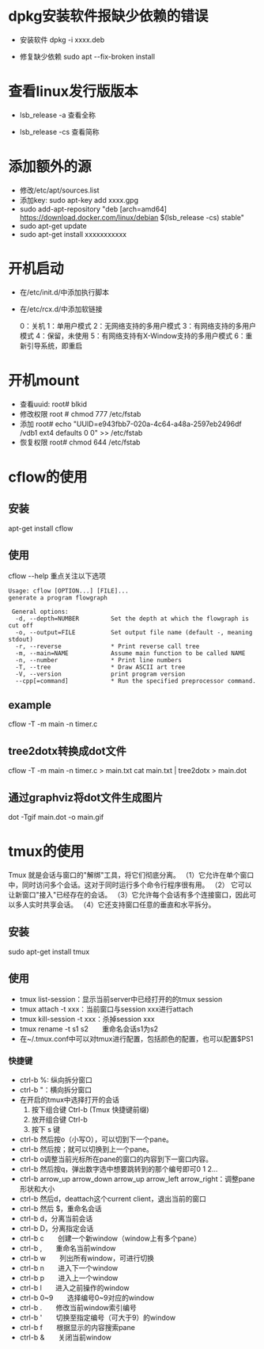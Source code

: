 
# dpkg安装软件报缺少依赖的错误
- 安装软件
  dpkg -i xxxx.deb

- 修复缺少依赖
  sudo apt --fix-broken install

# 查看linux发行版版本
- lsb_release -a
  查看全称
  
- lsb_release -cs
  查看简称
  
# 添加额外的源
- 修改/etc/apt/sources.list
- 添加key: sudo apt-key add xxxx.gpg
- sudo add-apt-repository "deb [arch=amd64] https://download.docker.com/linux/debian $(lsb_release -cs) stable"
- sudo apt-get update
- sudo apt-get install xxxxxxxxxxx
# 开机启动
- 在/etc/init.d/中添加执行脚本

- 在/etc/rcx.d/中添加软链接

  0：关机
  1：单用户模式
  2：无网络支持的多用户模式
  3：有网络支持的多用户模式
  4：保留，未使用
  5：有网络支持有X-Window支持的多用户模式
  6：重新引导系统，即重启

# 开机mount

- 查看uuid: 
root# blkid
- 修改权限
root # chmod 777 /etc/fstab
- 添加
root# echo "UUID=e943fbb7-020a-4c64-a48a-2597eb2496df /vdb1 ext4 defaults 0 0" >> /etc/fstab
- 恢复权限
root# chmod 644 /etc/fstab

# cflow的使用

## 安装

apt-get install cflow

## 使用

cflow --help
重点关注以下选项
```
Usage: cflow [OPTION...] [FILE]...
generate a program flowgraph

 General options:
  -d, --depth=NUMBER         Set the depth at which the flowgraph is cut off
  -o, --output=FILE          Set output file name (default -, meaning stdout)
  -r, --reverse              * Print reverse call tree
  -m, --main=NAME            Assume main function to be called NAME
  -n, --number               * Print line numbers                       
  -T, --tree                 * Draw ASCII art tree
  -V, --version              print program version
  --cpp[=command]            * Run the specified preprocessor command.

```
## example
cflow -T -m main -n timer.c

## tree2dotx转换成dot文件
cflow -T -m main -n timer.c > main.txt
cat main.txt | tree2dotx > main.dot
## 通过graphviz将dot文件生成图片
dot -Tgif main.dot -o main.gif

# tmux的使用
Tmux 就是会话与窗口的"解绑"工具，将它们彻底分离。
（1）它允许在单个窗口中，同时访问多个会话。这对于同时运行多个命令行程序很有用。
（2） 它可以让新窗口"接入"已经存在的会话。
（3）它允许每个会话有多个连接窗口，因此可以多人实时共享会话。
（4）它还支持窗口任意的垂直和水平拆分。

## 安装
sudo apt-get install tmux
## 使用
- tmux list-session：显示当前server中已经打开的的tmux session
- tmux attach -t xxx：当前窗口与session xxx进行attach
- tmux kill-session -t xxx：杀掉session xxx
- tmux rename -t s1 s2　　重命名会话s1为s2
- 在~/.tmux.conf中可以对tmux进行配置，包括颜色的配置，也可以配置$PS1
### 快捷键
- ctrl-b %: 纵向拆分窗口
- ctrl-b "：横向拆分窗口
- 在开启的tmux中选择打开的会话
    1. 按下组合键 Ctrl-b (Tmux 快捷键前缀)
    2. 放开组合键 Ctrl-b
    3. 按下 s 键 
- ctrl-b 然后按o（小写O），可以切到下一个pane。
- ctrl-b 然后按；就可以切换到上一个pane。
- ctrl-b o调整当前光标所在pane的窗口的内容到下一窗口内容。
- ctrl-b 然后按q，弹出数字选中想要跳转到的那个编号即可0 1 2...
- ctrl-b arrow_up arrow_down arrow_up arrow_left arrow_right：调整pane形状和大小
- ctrl-b 然后d，deattach这个current client，退出当前的窗口
- ctrl-b 然后 $，重命名会话
- ctrl-b d，分离当前会话
- ctrl-b D，分离指定会话
- ctrl-b c　　创建一个新window（window上有多个pane）
- ctrl-b ,　　重命名当前window
- ctrl-b w　　列出所有window，可进行切换
- ctrl-b n　　进入下一个window
- ctrl-b p　　进入上一个window
- ctrl-b l　　进入之前操作的window
- ctrl-b 0~9　　选择编号0~9对应的window
- ctrl-b .　　修改当前window索引编号
- ctrl-b '　　切换至指定编号（可大于9）的window
- ctrl-b f　　根据显示的内容搜索pane
- ctrl-b &　　关闭当前window











